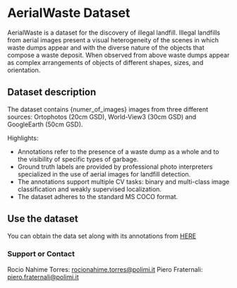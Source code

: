 # AerialWaste Dataset

AerialWaste is a dataset for the discovery of illegal landfill. Illegal landfills from aerial images present a visual heterogeneity of the scenes in which waste dumps appear and with the diverse nature of the objects that compose a waste deposit. When observed from above waste dumps appear as complex arrangements of objects of different shapes, sizes, and orientation.

## Dataset description

The dataset contains {numer_of_images} images from three different sources: Ortophotos (20cm GSD), World-View3 (30cm GSD) and GoogleEarth (50cm GSD).

Highlights:
- Annotations refer to the presence of a waste dump as a whole and to the visibility of specific types of garbage.  
- Ground truth labels are provided by professional photo interpreters specialized in the use of aerial images for landfill detection.
- The annotations support multiple CV tasks: binary and multi-class image classification and weakly supervised localization. 
- The dataset adheres to the standard MS COCO format. 

## Use the dataset

You can obtain the data set along with its annotations from [HERE](https://github.com/rnt-pmi/AerialWaste)


### Support or Contact

Rocio Nahime Torres: rocionahime.torres@polimi.it
Piero Fraternali: piero.fraternali@polimi.it
